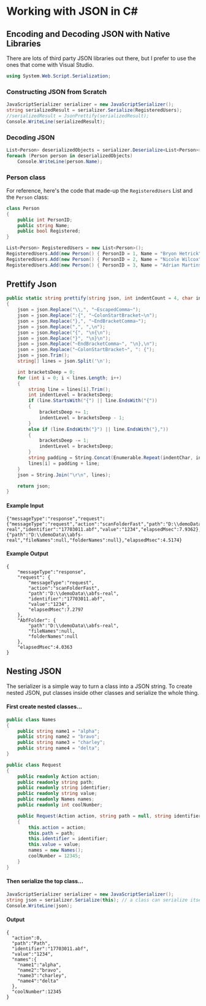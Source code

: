 # Working with JSON in C#

## Encoding and Decoding JSON with Native Libraries

There are lots of third party JSON libraries out there, but I prefer to use the ones that come with Visual Studio.

```cs
using System.Web.Script.Serialization;
```

### Constructing JSON from Scratch
```cs
JavaScriptSerializer serializer = new JavaScriptSerializer();
string serializedResult = serializer.Serialize(RegisteredUsers);
//serializedResult = JsonPrettify(serializedResult);
Console.WriteLine(serializedResult);
```

### Decoding JSON
```cs
List<Person> deserializedObjects = serializer.Deserialize<List<Person>>(serializedResult);
foreach (Person person in deserializedObjects)
    Console.WriteLine(person.Name);
```

### Person class

For reference, here's the code that made-up the `RegisteredUsers` List and the `Person` class:

```cs
class Person
{
    public int PersonID;
    public string Name;
    public bool Registered;
}
```

```cs
List<Person> RegisteredUsers = new List<Person>();
RegisteredUsers.Add(new Person() { PersonID = 1, Name = "Bryon Hetrick", Registered = true });
RegisteredUsers.Add(new Person() { PersonID = 2, Name = "Nicole Wilcox", Registered = true });
RegisteredUsers.Add(new Person() { PersonID = 3, Name = "Adrian Martinson", Registered = false });
```

## Prettify Json

```cs
public static string prettify(string json, int indentCount = 4, char indentChar = ' ')
{
    json = json.Replace("\\,", "~EscapedComma~");
    json = json.Replace(":{", "~ColonStartBracket~\n");
    json = json.Replace("},", "~EndBracketComma~");
    json = json.Replace(",", ",\n");
    json = json.Replace("{", "\n{\n");
    json = json.Replace("}", "\n}\n");
    json = json.Replace("~EndBracketComma~", "\n},\n");
    json = json.Replace("~ColonStartBracket~", ": {");
    json = json.Trim();
    string[] lines = json.Split('\n');

    int bracketsDeep = 0;
    for (int i = 0; i < lines.Length; i++)
    {
        string line = lines[i].Trim();
        int indentLevel = bracketsDeep;
        if (line.StartsWith("{") || line.EndsWith("{"))
        {
            bracketsDeep += 1;
            indentLevel = bracketsDeep - 1;
        }
        else if (line.EndsWith("}") || line.EndsWith("},"))
        {
            bracketsDeep -= 1;
            indentLevel = bracketsDeep;
        }
        string padding = String.Concat(Enumerable.Repeat(indentChar, indentLevel * indentCount));
        lines[i] = padding + line;
    }
    json = String.Join("\r\n", lines);

    return json;
}
```

#### Example Input
```
{"messageType":"response","request":{"messageType":"request","action":"scanFolderFast","path":"D:\\demoData\\abfs-real","identifier":"17703011.abf","value":"1234","elapsedMsec":7.9362},"AbfFolder":{"path":"D:\\demoData\\abfs-real","fileNames":null,"folderNames":null},"elapsedMsec":4.5174}
```

#### Example Output
```
{
    "messageType":"response",
    "request": {
        "messageType":"request",
        "action":"scanFolderFast",
        "path":"D:\\demoData\\abfs-real",
        "identifier":"17703011.abf",
        "value":"1234",
        "elapsedMsec":7.2797
    },
    "AbfFolder": {
        "path":"D:\\demoData\\abfs-real",
        "fileNames":null,
        "folderNames":null
    },
    "elapsedMsec":4.0363
}
```

## Nesting JSON
The serializer is a simple way to turn a class into a JSON string. To create nested JSON, put classes inside other classes and serialize the whole thing.

#### First create nested classes...
```cs
public class Names
{
    public string name1 = "alpha";
    public string name2 = "bravo";
    public string name3 = "charley";
    public string name4 = "delta";
}

public class Request
{
    public readonly Action action;
    public readonly string path;
    public readonly string identifier;
    public readonly string value;
    public readonly Names names;
    public readonly int coolNumber;

    public Request(Action action, string path = null, string identifier = null, string value = null)
    {
        this.action = action;
        this.path = path;
        this.identifier = identifier;
        this.value = value;
        names = new Names();
        coolNumber = 12345;
    }
}
```

#### Then serialize the top class...
```cs
JavaScriptSerializer serializer = new JavaScriptSerializer();
string json = serializer.Serialize(this); // a class can serialize itself!!!
Console.WriteLine(json);
```

#### Output
```
{
  "action":0,
  "path":"Path",
  "identifier":"17703011.abf",
  "value":"1234",
  "names":{
    "name1":"alpha",
    "name2":"bravo",
    "name3":"charley",
    "name4":"delta"
  },
  "coolNumber":12345
}
```
